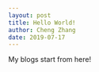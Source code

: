 ```yaml
---
layout: post
title: Hello World!
author: Cheng Zhang
date: 2019-07-17
---
```


My blogs start from here!